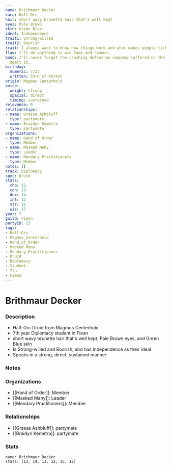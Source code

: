 ```yaml
---
name: Brithmaur Decker
race: Half-Orc
hair: short wavy brunette hair that's well kept
eyes: Pale Brown
skin: Green Blue
ideal: Independence
trait1: Strong-willed
trait2: Boorish
trait: I always want to know how things work and what makes people tick.
flaw: I'll do anything to win fame and renown.
bond: I'll never forget the crushing defeat my company suffered or the enemies who
  dealt it.
birthday:
  numeric: 7/33
  written: 33rd of Korent
origin: Magmus Centerhold
voice:
  weight: strong
  spacial: direct
  timing: sustained
relevance: 0
relationships:
- name: Grassa Ashbluff
  type: partymate
- name: Braidyn Kemetra
  type: partymate
organizations:
- name: Hand of Order
  type: Member
- name: Masked Many
  type: Leader
- name: Mendary Practitioners
  type: Member
notes: []
track: Diplomacy
spec: Druid
stats:
  cha: 12
  con: 13
  dex: 14
  int: 12
  str: 13
  wis: 15
year: 7
guild: Fiesn
partyID: 25
tags:
- Half-Orc
- Magmus_Centerhold
- Hand_of_Order
- Masked_Many
- Mendary_Practitioners
- Druid
- Diplomacy
- Student
- 7th
- Fiesn
---
```

# Brithmaur Decker
### Description
- Half-Orc Druid from Magmus Centerhold
- 7th year Diplomacy student in Fiesn
- short wavy brunette hair that's well kept, Pale Brown eyes, and Green Blue skin
- Is Strong-willed and Boorish, and has Independence as their ideal
- Speaks in a strong, direct, sustained manner

### Notes

### Organizations
- [[Hand of Order]]: Member
- [[Masked Many]]: Leader
- [[Mendary Practitioners]]: Member

### Relationships
- [[Grassa Ashbluff]]: partymate
- [[Braidyn Kemetra]]: partymate

### Stats
```statblock
name: Brithmaur Decker
stats: [13, 14, 13, 12, 15, 12]
```